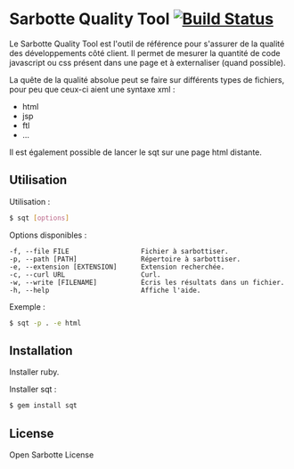 # Sarbotte Quality Tool [![Build Status](https://travis-ci.org/SarbotteDesigns/sqt.png)](https://travis-ci.org/SarbotteDesigns/sqt)

Le Sarbotte Quality Tool est l'outil de référence pour s'assurer de la qualité des développements côté client. Il permet de mesurer la quantité de code javascript ou css présent dans une page et à externaliser (quand possible).

La quête de la qualité absolue peut se faire sur différents types de fichiers, pour peu que ceux-ci aient une syntaxe xml :
* html
* jsp
* ftl
* ...

Il est également possible de lancer le sqt sur une page html distante.

## Utilisation

Utilisation :
```bash
$ sqt [options]
```

Options disponibles :

    -f, --file FILE                  Fichier à sarbottiser.
    -p, --path [PATH]                Répertoire à sarbottiser.
    -e, --extension [EXTENSION]      Extension recherchée.
    -c, --curl URL                   Curl.
    -w, --write [FILENAME]           Écris les résultats dans un fichier.
    -h, --help                       Affiche l'aide.

Exemple :
```bash
$ sqt -p . -e html
```

## Installation

Installer ruby.

Installer sqt :

```bash
$ gem install sqt
```

## License

Open Sarbotte License
